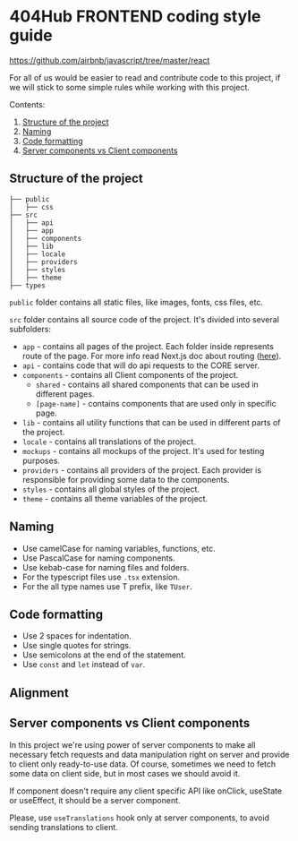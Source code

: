 # 404Hub FRONTEND coding style guide

https://github.com/airbnb/javascript/tree/master/react

For all of us would be easier to read and contribute code to this project, if we will stick to some simple rules while working with this project.

Contents:

1.  [Structure of the project](#structure-of-the-project)
2.  [Naming](#naming)
3.  [Code formatting](#code-formatting)
4.  [Server components vs Client components](#server-components-vs-client-components)

## Structure of the project

```
├── public
│   ├── css
├── src
│   ├── api
│   ├── app
│   ├── components
│   ├── lib
│   ├── locale
│   ├── providers
│   ├── styles
│   ├── theme
├── types
```

`public` folder contains all static files, like images, fonts, css files, etc.

`src` folder contains all source code of the project. It's divided into several subfolders:

- `app` - contains all pages of the project. Each folder inside represents route of the page. For more info read Next.js doc about routing ([here](https://nextjs.org/docs/app/building-your-application/routing)).
- `api` - contains code that will do api requests to the CORE server.
- `components` - contains all Client components of the project.
  - `shared` - contains all shared components that can be used in different pages.
  - `[page-name]` - contains components that are used only in specific page.
- `lib` - contains all utility functions that can be used in different parts of the project.
- `locale` - contains all translations of the project.
- `mockups` - contains all mockups of the project. It's used for testing purposes.
- `providers` - contains all providers of the project. Each provider is responsible for providing some data to the components.
- `styles` - contains all global styles of the project.
- `theme` - contains all theme variables of the project.

## Naming

- Use camelCase for naming variables, functions, etc.
- Use PascalCase for naming components.
- Use kebab-case for naming files and folders.
- For the typescript files use `.tsx` extension.
- For the all type names use T prefix, like `TUser`.

## Code formatting

- Use 2 spaces for indentation.
- Use single quotes for strings.
- Use semicolons at the end of the statement.
- Use `const` and `let` instead of `var`.

## Alignment

## Server components vs Client components

In this project we're using power of server components to make all necessary fetch requests and data manipulation right on server and provide to client only ready-to-use data.
Of course, sometimes we need to fetch some data on client side, but in most cases we should avoid it.

If component doesn't require any client specific API like onClick, useState or useEffect, it should be a server component.

Please, use `useTranslations` hook only at server components, to avoid sending translations to client.

